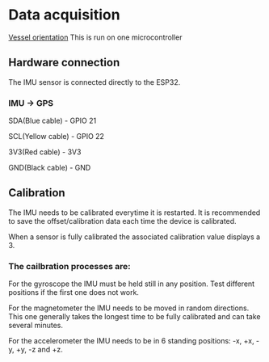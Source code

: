 # Data acquisition
[Vessel orientation](https://github.com/AutoSail-MDH/AutoSail/tree/main/uros/src/apps/vessel_orientation)  This is run on one microcontroller

## Hardware connection
The IMU sensor is connected directly to the ESP32.

### IMU -> GPS

SDA(Blue cable) - GPIO 21 

SCL(Yellow cable) - GPIO 22 

3V3(Red cable) - 3V3

GND(Black cable) - GND

## Calibration
The IMU needs to be calibrated everytime it is restarted. It is recommended to save the offset/calibration data each time the device is calibrated. 

When a sensor is fully calibrated the associated calibration value displays a 3.

### The cailbration processes are:

For the gyroscope the IMU must be held still in any position. Test different positions if the first one does not work.

For the magnetometer the IMU needs to be moved in random directions. This one generally takes the longest time to be fully calibrated and can take several minutes. 

For the accelerometer the IMU needs to be in 6 standing positions: -x, +x, -y, +y, -z and +z.
